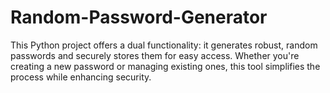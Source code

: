 # Random-Password-Generator
This Python project offers a dual functionality: it generates robust, random passwords and securely stores them for easy access. Whether you're creating a new password or managing existing ones, this tool simplifies the process while enhancing security.
